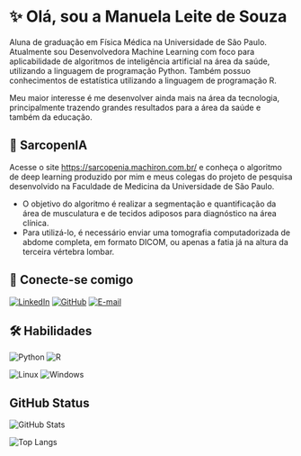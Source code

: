 
# ✨ Olá, sou a Manuela Leite de Souza

Aluna de graduação em Física Médica na Universidade de São Paulo. Atualmente sou Desenvolvedora Machine Learning com foco para aplicabilidade de algoritmos de inteligência artificial na área da saúde, utilizando a linguagem de programação Python. Também possuo conhecimentos de estatística utilizando a linguagem de programação R.

Meu maior interesse é me desenvolver ainda mais na área da tecnologia, principalmente trazendo grandes resultados para a área da saúde e também da educação.

## 🏣 SarcopenIA

Acesse o site https://sarcopenia.machiron.com.br/ e conheça o algoritmo de deep learning produzido por mim e meus colegas do projeto de pesquisa desenvolvido na Faculdade de Medicina da Universidade de São Paulo.

- O objetivo do algoritmo é realizar a segmentação e quantificação da área de musculatura e de tecidos adiposos para diagnóstico na área clínica.
- Para utilizá-lo, é necessário enviar uma tomografia computadorizada de abdome completa, em formato DICOM, ou apenas a fatia já na altura da terceira vértebra lombar.

## 🔗 Conecte-se comigo
[![LinkedIn](https://img.shields.io/badge/LinkedIn-000?style=for-the-badge&logo=linkedin&logoColor=0E76A8)](https://www.linkedin.com/in/manuelaleite/)
[![GitHub](https://img.shields.io/badge/GitHub-000?style=for-the-badge&logo=github&logoColor=white)](+https://github.com/manuelaleite)
[![E-mail](https://img.shields.io/badge/-Email-000?style=for-the-badge&logo=microsoft-outlook&logoColor=007BFF)](mailto:manuelaleite@usp.br)


## 🛠 Habilidades
![Python](https://img.shields.io/badge/Python-000?style=for-the-badge&logo=python)
![R](https://img.shields.io/badge/R-000?style=for-the-badge&logo=R&logoColor=30A3DC)


![Linux](https://img.shields.io/badge/Linux-000?style=for-the-badge&logo=linux&logoColor=FCC624)
![Windows](https://img.shields.io/badge/Windows-000?style=for-the-badge&logo=windows&logoColor=2CA5E0)

## GitHub Status
![GitHub Stats](https://github-readme-stats.vercel.app/api?username=manuelaleite&theme=transparent&bg_color=000&border_color=30A3DC&show_icons=true&icon_color=30A3DC&title_color=E94D5F&text_color=FFF)

![Top Langs](https://github-readme-stats-git-masterrstaa-rickstaa.vercel.app/api/top-langs/?username=manuelaleite&bg_color=000&border_color=30A3DC&title_color=E94D5F&text_color=FFF)